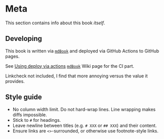 # Meta

This section contains info about this book *itself*.

## Developing

This book is written via [`mdBook`][mdbook] and deployed via GitHub Actions to
GitHub pages.

See [Using deploy via actions][deploy-actions] [`mdBook`][mdbook] Wiki page for
the CI part.

Linkcheck not included, I find that more annoying versus the value it provides.

[mdbook]: https://rust-lang.github.io/mdBook/index.html
[deploy-actions]: https://github.com/rust-lang/mdBook/wiki/Automated-Deployment%3A-GitHub-Actions#using-deploy-via-actions

## Style guide

- No column width limit. Do not hard-wrap lines. Line wrapping makes diffs impossible.
- Stick to `#` for headings.
- Leave newline between titles (e.g. `# XXX` or `## XXX`) and their content.
- Ensure links are `<>`-surrounded, or otherwise use footnote-style links.

